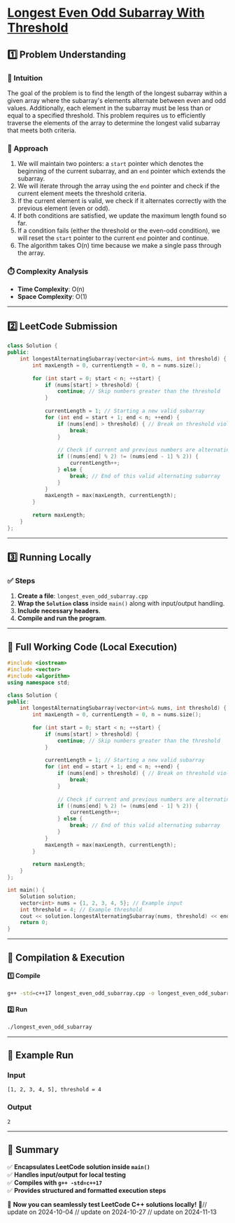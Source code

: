 # **[Longest Even Odd Subarray With Threshold](https://leetcode.com/problems/longest-even-odd-subarray-with-threshold/description/)**  

## **1️⃣ Problem Understanding**  
### **📌 Intuition**  
The goal of the problem is to find the length of the longest subarray within a given array where the subarray's elements alternate between even and odd values. Additionally, each element in the subarray must be less than or equal to a specified threshold. This problem requires us to efficiently traverse the elements of the array to determine the longest valid subarray that meets both criteria.

### **🚀 Approach**  
1. We will maintain two pointers: a `start` pointer which denotes the beginning of the current subarray, and an `end` pointer which extends the subarray.
2. We will iterate through the array using the `end` pointer and check if the current element meets the threshold criteria.
3. If the current element is valid, we check if it alternates correctly with the previous element (even or odd).
4. If both conditions are satisfied, we update the maximum length found so far.
5. If a condition fails (either the threshold or the even-odd condition), we will reset the `start` pointer to the current `end` pointer and continue.
6. The algorithm takes O(n) time because we make a single pass through the array.

### **⏱️ Complexity Analysis**  
- **Time Complexity**: O(n)  
- **Space Complexity**: O(1)  

---  

## **2️⃣ LeetCode Submission**  
```cpp
class Solution {
public:
    int longestAlternatingSubarray(vector<int>& nums, int threshold) {
        int maxLength = 0, currentLength = 0, n = nums.size();
        
        for (int start = 0; start < n; ++start) {
            if (nums[start] > threshold) {
                continue; // Skip numbers greater than the threshold
            }
            
            currentLength = 1; // Starting a new valid subarray
            for (int end = start + 1; end < n; ++end) {
                if (nums[end] > threshold) { // Break on threshold violation
                    break;
                }
                
                // Check if current and previous numbers are alternating
                if ((nums[end] % 2) != (nums[end - 1] % 2)) {
                    currentLength++;
                } else {
                    break; // End of this valid alternating subarray
                }
            }
            maxLength = max(maxLength, currentLength);
        }
        
        return maxLength;
    }
};  
```  

---  

## **3️⃣ Running Locally**  
### **✅ Steps**  
1. **Create a file**: `longest_even_odd_subarray.cpp`  
2. **Wrap the `Solution` class** inside `main()` along with input/output handling.  
3. **Include necessary headers**.  
4. **Compile and run the program**.  

---  

## **📝 Full Working Code (Local Execution)**  
```cpp
#include <iostream>
#include <vector>
#include <algorithm>
using namespace std;

class Solution {
public:
    int longestAlternatingSubarray(vector<int>& nums, int threshold) {
        int maxLength = 0, currentLength = 0, n = nums.size();
        
        for (int start = 0; start < n; ++start) {
            if (nums[start] > threshold) {
                continue; // Skip numbers greater than the threshold
            }
            
            currentLength = 1; // Starting a new valid subarray
            for (int end = start + 1; end < n; ++end) {
                if (nums[end] > threshold) { // Break on threshold violation
                    break;
                }
                
                // Check if current and previous numbers are alternating
                if ((nums[end] % 2) != (nums[end - 1] % 2)) {
                    currentLength++;
                } else {
                    break; // End of this valid alternating subarray
                }
            }
            maxLength = max(maxLength, currentLength);
        }
        
        return maxLength;
    }
};

int main() {
    Solution solution;
    vector<int> nums = {1, 2, 3, 4, 5}; // Example input
    int threshold = 4; // Example threshold
    cout << solution.longestAlternatingSubarray(nums, threshold) << endl; // Expected output
    return 0;
}
```  

---  

## **🔧 Compilation & Execution**  
#### **1️⃣ Compile**  
```bash
g++ -std=c++17 longest_even_odd_subarray.cpp -o longest_even_odd_subarray
```  

#### **2️⃣ Run**  
```bash
./longest_even_odd_subarray
```  

---  

## **🎯 Example Run**  
### **Input**  
```
[1, 2, 3, 4, 5], threshold = 4
```  
### **Output**  
```
2
```  

---  

## **📌 Summary**  
✅ **Encapsulates LeetCode solution inside `main()`**  
✅ **Handles input/output for local testing**  
✅ **Compiles with `g++ -std=c++17`**  
✅ **Provides structured and formatted execution steps**  

🚀 **Now you can seamlessly test LeetCode C++ solutions locally!** 🚀// update on 2024-10-04
// update on 2024-10-27
// update on 2024-11-13
